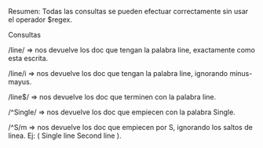 Resumen: Todas las consultas se pueden efectuar correctamente sin usar el operador $regex.

Consultas

/line/ => nos devuelve los doc que tengan la palabra line, exactamente como esta escrita.

/line/i => nos devuelve los doc que tengan la palabra line, ignorando minus-mayus.

/line$/ => nos devuelve los doc que terminen con la palabra line.

/^Single/ => nos devuelve los doc que empiecen con la palabra Single.

/^S/m => nos devuelve los doc que empiecen por S, ignorando los saltos de linea. Ej:
( Single line
Second line ).